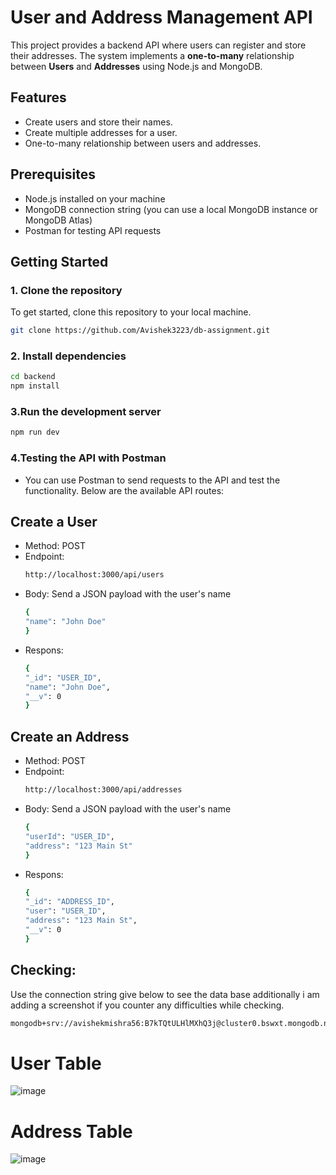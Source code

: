 # User and Address Management API

This project provides a backend API where users can register and store their addresses. The system implements a **one-to-many** relationship between **Users** and **Addresses** using Node.js and MongoDB.

## Features

- Create users and store their names.
- Create multiple addresses for a user.
- One-to-many relationship between users and addresses.

## Prerequisites

- Node.js installed on your machine
- MongoDB connection string (you can use a local MongoDB instance or MongoDB Atlas)
- Postman for testing API requests

## Getting Started

### 1. Clone the repository

To get started, clone this repository to your local machine.

```bash
git clone https://github.com/Avishek3223/db-assignment.git

```
### 2. Install dependencies

```bash
cd backend
npm install
```
### 3.Run the development server

```bash
npm run dev
```
### 4.Testing the API with Postman

- You can use Postman to send requests to the API and test the functionality. Below are the available API routes:
  
## Create a User
- Method: POST
- Endpoint:
  ```bash
  http://localhost:3000/api/users
  ```
- Body: Send a JSON payload with the user's name
  ```bash
  {
  "name": "John Doe"
  }
  ```
- Respons:
  ```bash
  {
  "_id": "USER_ID",
  "name": "John Doe",
  "__v": 0
  }
  ```
  
## Create an Address

- Method: POST
- Endpoint:
  ```bash
  http://localhost:3000/api/addresses
  ```
- Body: Send a JSON payload with the user's name
  ```bash
  {
  "userId": "USER_ID",
  "address": "123 Main St"
  }
  ```
- Respons:
  ```bash
  {
  "_id": "ADDRESS_ID",
  "user": "USER_ID",
  "address": "123 Main St",
  "__v": 0
  }
  ```
## Checking:

Use the connection string give below to see the data base additionally i am adding a screenshot if you counter any difficulties while checking.
```bash
mongodb+srv://avishekmishra56:B7kTQtULHlMXhQ3j@cluster0.bswxt.mongodb.net/
```
# User Table
![image](https://github.com/user-attachments/assets/942ea0a3-757e-4026-922c-d5ca49dcc6cc)

# Address Table
![image](https://github.com/user-attachments/assets/b322a706-b77f-4c67-9669-81d18b0adec8)



